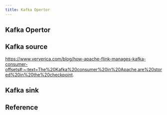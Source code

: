 ```yaml
---
title: Kafka Opertor
---
```


## Kafka Opertor


## Kafka source
https://www.ververica.com/blog/how-apache-flink-manages-kafka-consumer-offsets#:~:text=The%20Kafka%20consumer%20in%20Apache,are%20stored%20in%20the%20checkpoint.

## Kafka sink

## Reference
